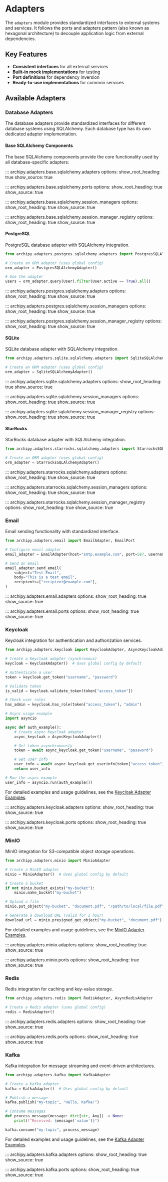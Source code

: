 # Adapters

The `adapters` module provides standardized interfaces to external systems and services. It follows the ports and adapters pattern (also known as hexagonal architecture) to decouple application logic from external dependencies.

## Key Features

- **Consistent interfaces** for all external services
- **Built-in mock implementations** for testing
- **Port definitions** for dependency inversion
- **Ready-to-use implementations** for common services

## Available Adapters

### Database Adapters

The database adapters provide standardized interfaces for different database systems using SQLAlchemy. Each database type has its own dedicated adapter implementation.

#### Base SQLAlchemy Components

The base SQLAlchemy components provide the core functionality used by all database-specific adapters:

::: archipy.adapters.base.sqlalchemy.adapters
    options:
      show_root_heading: true
      show_source: true

::: archipy.adapters.base.sqlalchemy.ports
    options:
      show_root_heading: true
      show_source: true

::: archipy.adapters.base.sqlalchemy.session_managers
    options:
      show_root_heading: true
      show_source: true

::: archipy.adapters.base.sqlalchemy.session_manager_registry
    options:
      show_root_heading: true
      show_source: true

#### PostgreSQL

PostgreSQL database adapter with SQLAlchemy integration.

```python
from archipy.adapters.postgres.sqlalchemy.adapters import PostgresSQLAlchemyAdapter, AsyncPostgresSQLAlchemyAdapter

# Create an ORM adapter (uses global config)
orm_adapter = PostgresSQLAlchemyAdapter()

# Use the adapter
users = orm_adapter.query(User).filter(User.active == True).all()
```

::: archipy.adapters.postgres.sqlalchemy.adapters
    options:
      show_root_heading: true
      show_source: true

::: archipy.adapters.postgres.sqlalchemy.session_managers
    options:
      show_root_heading: true
      show_source: true

::: archipy.adapters.postgres.sqlalchemy.session_manager_registry
    options:
      show_root_heading: true
      show_source: true

#### SQLite

SQLite database adapter with SQLAlchemy integration.

```python
from archipy.adapters.sqlite.sqlalchemy.adapters import SqliteSQLAlchemyAdapter, AsyncSqliteSQLAlchemyAdapter

# Create an ORM adapter (uses global config)
orm_adapter = SqliteSQLAlchemyAdapter()
```

::: archipy.adapters.sqlite.sqlalchemy.adapters
    options:
      show_root_heading: true
      show_source: true

::: archipy.adapters.sqlite.sqlalchemy.session_managers
    options:
      show_root_heading: true
      show_source: true

::: archipy.adapters.sqlite.sqlalchemy.session_manager_registry
    options:
      show_root_heading: true
      show_source: true

#### StarRocks

StarRocks database adapter with SQLAlchemy integration.

```python
from archipy.adapters.starrocks.sqlalchemy.adapters import StarrocksSQLAlchemyAdapter, AsyncStarrocksSQLAlchemyAdapter

# Create an ORM adapter (uses global config)
orm_adapter = StarrocksSQLAlchemyAdapter()
```

::: archipy.adapters.starrocks.sqlalchemy.adapters
    options:
      show_root_heading: true
      show_source: true

::: archipy.adapters.starrocks.sqlalchemy.session_managers
    options:
      show_root_heading: true
      show_source: true

::: archipy.adapters.starrocks.sqlalchemy.session_manager_registry
    options:
      show_root_heading: true
      show_source: true

### Email

Email sending functionality with standardized interface.

```python
from archipy.adapters.email import EmailAdapter, EmailPort

# Configure email adapter
email_adapter = EmailAdapter(host="smtp.example.com", port=587, username="user", password="pass")

# Send an email
email_adapter.send_email(
    subject="Test Email",
    body="This is a test email",
    recipients=["recipient@example.com"],
)
```

::: archipy.adapters.email.adapters
    options:
      show_root_heading: true
      show_source: true

::: archipy.adapters.email.ports
    options:
      show_root_heading: true
      show_source: true

### Keycloak

Keycloak integration for authentication and authorization services.

```python
from archipy.adapters.keycloak import KeycloakAdapter, AsyncKeycloakAdapter

# Create a Keycloak adapter (synchronous)
keycloak = KeycloakAdapter()  # Uses global config by default

# Authenticate a user
token = keycloak.get_token("username", "password")

# Validate token
is_valid = keycloak.validate_token(token["access_token"])

# Check user roles
has_admin = keycloak.has_role(token["access_token"], "admin")

# Async usage example
import asyncio

async def auth_example():
    # Create async Keycloak adapter
    async_keycloak = AsyncKeycloakAdapter()

    # Get token asynchronously
    token = await async_keycloak.get_token("username", "password")

    # Get user info
    user_info = await async_keycloak.get_userinfo(token["access_token"])
    return user_info

# Run the async example
user_info = asyncio.run(auth_example())
```

For detailed examples and usage guidelines, see the [Keycloak Adapter Examples](../examples/adapters/keycloak.md).

::: archipy.adapters.keycloak.adapters
    options:
      show_root_heading: true
      show_source: true

::: archipy.adapters.keycloak.ports
    options:
      show_root_heading: true
      show_source: true

### MinIO

MinIO integration for S3-compatible object storage operations.

```python
from archipy.adapters.minio import MinioAdapter

# Create a MinIO adapter
minio = MinioAdapter()  # Uses global config by default

# Create a bucket
if not minio.bucket_exists("my-bucket"):
    minio.make_bucket("my-bucket")

# Upload a file
minio.put_object("my-bucket", "document.pdf", "/path/to/local/file.pdf")

# Generate a download URL (valid for 1 hour)
download_url = minio.presigned_get_object("my-bucket", "document.pdf")
```

For detailed examples and usage guidelines, see the [MinIO Adapter Examples](../examples/adapters/minio.md).

::: archipy.adapters.minio.adapters
    options:
      show_root_heading: true
      show_source: true

::: archipy.adapters.minio.ports
    options:
      show_root_heading: true
      show_source: true

### Redis

Redis integration for caching and key-value storage.

```python
from archipy.adapters.redis import RedisAdapter, AsyncRedisAdapter

# Create a Redis adapter (uses global config)
redis = RedisAdapter()
```

::: archipy.adapters.redis.adapters
    options:
      show_root_heading: true
      show_source: true

::: archipy.adapters.redis.ports
    options:
      show_root_heading: true
      show_source: true

### Kafka

Kafka integration for message streaming and event-driven architectures.

```python
from archipy.adapters.kafka import KafkaAdapter

# Create a Kafka adapter
kafka = KafkaAdapter()  # Uses global config by default

# Publish a message
kafka.publish("my-topic", "Hello, Kafka!")

# Consume messages
def process_message(message: dict[str, Any]) -> None:
    print(f"Received: {message['value']}")

kafka.consume("my-topic", process_message)

```

For detailed examples and usage guidelines, see the [Kafka Adapter Examples](../examples/adapters/kafka.md).

::: archipy.adapters.kafka.adapters
    options:
      show_root_heading: true
      show_source: true

::: archipy.adapters.kafka.ports
    options:
      show_root_heading: true
      show_source: true
